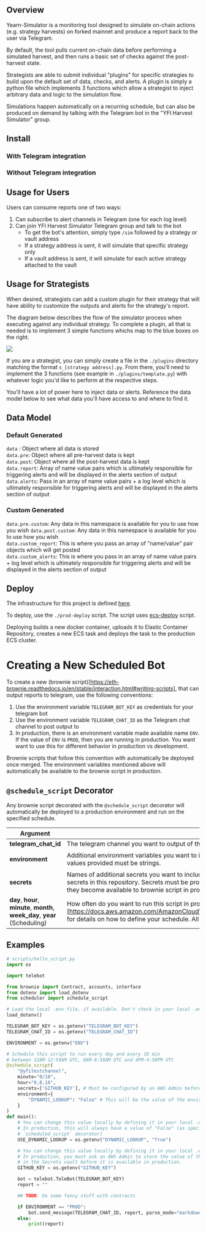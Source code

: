 ## Overview
Yearn-Simulator is a monitoring tool designed to simulate on-chain actions (e.g. strategy harvests) on forked mainnet and produce a report back to the user via Telegram.

By default, the tool pulls current on-chain data before performing a simulated harvest, and then runs a basic set of checks against the post-harvest state.

Strategists are able to submit individual "plugins" for specific strategies to build upon the default set of data, checks, and alerts. A plugin is simply a python file which implements 3  functions which allow a strategist to inject arbitrary data and logic to the simulation flow.

Simulations happen automatically on a recurring schedule, but can also be produced on demand by talking with the Telegram bot in the "YFI Harvest Simulator" group.

## Install
### With Telegram integration
### Without Telegram integration

## Usage for Users
Users can consume reports one of two ways:
1. Can subscribe to alert channels in Telegram (one for each log level) 
1. Can join YFI Harvest Simulator Telegram group and talk to the bot
    - To get the bot's attention, simply type `/sim` followed by a strategy or vault address
    - If a strategy address is sent, it will simulate that specific strategy only
    - If a vault address is sent, it will simulate for each active strategy attached to the vault

## Usage for Strategists
When desired, strategists can add a custom plugin for their strategy that will have ability to customize the outputs and alerts for the strategy's report.

The diagram below describes the flow of the simulator process when executing against any individual strategy. To complete a plugin, all that is needed is to implement 3 simple functions whichs map to the blue boxes on the right.

![](2021-07-10-14-47-05.png)

If you are a strategist, you can simply create a file in the `./plugins` directory matching the format `s_[strategy address].py`. From there, you'll need to implement the 3 functions (see example in `./plugins/template.py`) with whatever logic you'd like to perform at the respective steps.

You'll have a lot of power here to inject data or alerts. Reference the data model below to see what data you'll have access to and where to find it.


## Data Model
### Default Generated
`data`  : Object where all data is stored  
`data.pre`: Object where all pre-harvest data is kept  
`data.post`: Object where all the post-harvest data is kept   
`data.report`: Array of name value pairs which is ultimately responsible for triggering alerts and will be displayed in the alerts section of output  
`data.alerts`: Pass in an array of name value pairs + a log level which is ultimately responsible for triggering alerts and will be displayed in the alerts section of output 

### Custom Generated
`data.pre.custom`: Any data in this namespace is available for you to use how you wish
`data.post.custom`: Any data in this namespace is available for you to use how you wish  
`data.custom_report`: This is where you pass an array of "name/value" pair objects which will get posted  
`data.custom_alerts`: This is where you pass in an array of name value pairs + log level which is ultimately responsible for triggering alerts and will be displayed in the alerts section of output

## Deploy

The infrastructure for this project is defined [here](https://github.com/numan/yearn-simulations-infra).

To deploy, use the `./prod-deploy` script. The script uses [ecs-deploy](https://github.com/silinternational/ecs-deploy) script.

Deploying builds a new docker container, uploads it to Elastic Container Repository, creates a new ECS task and deploys the task to the production ECS cluster.

# Creating a New Scheduled Bot

To create a new (brownie script)[https://eth-brownie.readthedocs.io/en/stable/interaction.html#writing-scripts], that can output reports to telegram, use the following conventions:

1. Use the environment variable `TELEGRAM_BOT_KEY` as credentials for your telegram bot
2. Use the environment variable `TELEGRAM_CHAT_ID` as the Telegram chat channel to post output to
3. In production, there is an environment variable made available name `ENV`. If the value of `ENV` is `PROD`, then you are running in production. You want want to use this for different behavior in production vs development.

Brownie scripts that follow this convention with automatically be deployed once merged. The environment variables mentioned above will automatically be available to the brownie script in production.

## `@schedule_script` Decorator

Any brownie script decorated with the  `@schedule_script` decorator will automatically be deployed to a production environment and run on the specified schedule.

| Argument  | Description | Example |
| ---- | ---- | ---- |
| **telegram_chat_id**  | The telegram channel you want to output of this script to go to  | `@schedule_script("-1001577510189")` |
| **environment**  | Additional environment variables you want to include when running the scheduled script in production. All values provided must be strings. | `@schedule_script("@yfitestchannel", environment={"USE_DYNAMIC_LOOKUP": "False"})` |
| **secrets**  | Names of additional secrets you want to include in production. **WARNING:** Never include values for any secrets in this repository. Secrets must be provided to an AWS Admin and stored in the Secrets vault before they become available to brownie script in production. | `@schedule_script("@yfitestchannel", secrets=['GITHUB_TOKEN_ID'])` |
| **day**, **hour**, **minute**, **month**, **week_day**, **year** (Scheduling)  | How often do you want to run this script in production. See (this documentation)[https://docs.aws.amazon.com/AmazonCloudWatch/latest/events/ScheduledEvents.html#CronExpressions] for details on how to define your schedule. All scheduled times are in UTC. | `@schedule_script("@yfitestchannel", minute="0", hour="0,8,16")` # Schedule the script to run every day at 12AM, 8AM and 4PM UTC |

## Examples

```python
# scripts/hello_script.py
import os

import telebot

from brownie import Contract, accounts, interface
from dotenv import load_dotenv
from scheduler import schedule_script

# Load the local .env file, if available. Don't check in your local .env file!
load_dotenv()

TELEGRAM_BOT_KEY = os.getenv("TELEGRAM_BOT_KEY")
TELEGRAM_CHAT_ID = os.getenv("TELEGRAM_CHAT_ID")

ENVIRONMENT = os.getenv("ENV")

# Schedule this script to run every day and every 10 min
# between 12AM-12:59AM UTC, 8AM-8:59AM UTC and 4PM-4:50PM UTC
@schedule_script(
    "@yfitestchannel",
    minute="0/10",
    hour="0,8,16",
    secrets=['GITHUB_KEY'], # Must be configured by an AWS Admin before available in production
    environment={
        "DYNAMIC_LOOKUP": "False" # This will be the value of the environment variable in production
    }
)
def main():
    # You can change this value locally by defining it in your local .env file. 
    # In production, this will always have a value of "False" (as specified by the 
    # `scheduled_script` decorator)
    USE_DYNAMIC_LOOKUP = os.getenv("DYNAMIC_LOOKUP", "True")  

    # You can change this value locally by defining it in your local .env file.
    # In production, you must ask an AWS Admin to store the value of this secret
    # in the Secrets vault before it is available in production.
    GITHUB_KEY = os.getenv("GITHUB_KEY")

    bot = telebot.TeleBot(TELEGRAM_BOT_KEY)
    report = ""

    ## TODO: Do some fancy stuff with contracts

    if ENVIRONMENT == "PROD":
        bot.send_message(TELEGRAM_CHAT_ID, report, parse_mode="markdown", disable_web_page_preview=True)
    else:
        print(report)


```